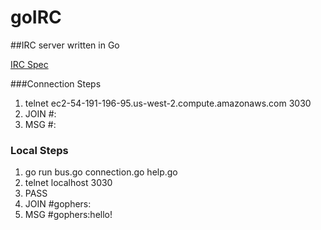 # goIRC

##IRC server written in Go


[IRC Spec](https://tools.ietf.org/html/rfc1459)

###Connection Steps
 1. telnet ec2-54-191-196-95.us-west-2.compute.amazonaws.com 3030
 1. JOIN #<Channel Name>:<User Name>
 1. MSG #<Channel Name>:<Message> 

### Local Steps
 1. go run bus.go connection.go help.go
 2. telnet localhost 3030
 3. PASS <your nick>
 4. JOIN #gophers:
 5. MSG #gophers:hello!